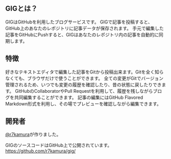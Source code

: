 ## GIGとは？
GIGはGitHubを利用したブログサービスです。
GIGで記事を投稿すると、GitHub上のあなたのレポジトリに記事データが保存されます。
手元で編集した記事をGitHubにPushすると、GIGはあなたのレポジトリ内の記事を自動的に同期します。


## 特徴
好きなテキストエディタで編集した記事をGitから投稿出来ます。Gitを全く知らなくても、ブラウザだけで使うことができます。
全ての変更がGitでバージョン管理されるため、いつでも変更の履歴を確認したり、昔の状態に戻したりできます。
GitHubのCollaboratorやPull Requestを利用して、履歴を残しながらブログを共同編集することができます。
記事の編集にはGitHub Flavored Markdown形式を利用し、その場でプレビューを確認しながら編集できます。

## 開発者
[@r7kamura](https://github.com/r7kamura)が作りました。

GIGのソースコードはGitHub上で公開されています。
https://github.com/r7kamura/gig/
